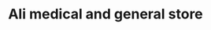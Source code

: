 ---
title: "Ali medical and general store"
url: /karachiplot/ali-medical-and-general-store/
shop: general
---
